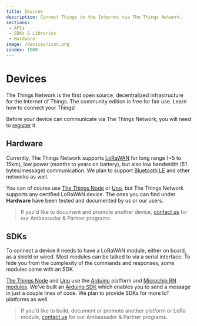 ```yaml
---
title: Devices
description: Connect Things to the Internet via The Things Network.
sections:
 - APIs
 - SDKs & Libraries
 - Hardware
image: /devices/icon.png
zindex: 1000
---
```


# Devices

The Things Network is the first open source, decentralized infrastructure for the Internet of Things. The community edition is free for fair use. Learn how to connect your Things!

Before your device can communicate via The Things Network, you will need to [register](registration.md) it.

## Hardware

Currently, The Things Network supports [LoRaWAN](https://www.lora-alliance.org/) for long range (~5 to 15km), low power (months to years on battery), but also low bandwidth (51 bytes/message) communication. We plan to support [Bluetooth LE](https://www.bluetooth.com/what-is-bluetooth-technology/how-it-works/low-energy) and other networks as well.

You can of course use [The Things Node](node/) or [Uno](uno/), but The Things Network supports any certified LoRaWAN device. The ones you can find under **Hardware** have been tested and documented by us or our users.

> If you'd like to document and promote another device, [contact us](mailto:johan@thethingsnetwork.org) for our Ambassador & Partner programs.

## SDKs

To connect a device it needs to have a LoRaWAN module, either on board, as a shield or wired. Most modules can be talked to via a serial interface. To hide you from the complexity of the commands and responses, some modules come with an SDK.

[The Things Node](node/) and [Uno](uno/) use the [Arduino](https://www.arduino.cc/) platform and [Microchip RN modules](http://www.microchip.com/design-centers/wireless-connectivity/embedded-wireless/lora-technology). We've built an [Arduino SDK](arduino/) which enables you to send a message in just a couple lines of code. We plan to provide SDKs for more IoT platforms as well.

> If you'd like to build, document or promote another platform or LoRa module, [contact us](mailto:johan@thethingsnetwork.org) for our Ambassador & Partner programs.

